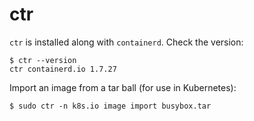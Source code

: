# ctr

`ctr` is installed along with `containerd`. Check the version:

```console
$ ctr --version
ctr containerd.io 1.7.27
```

Import an image from a tar ball (for use in Kubernetes):

```console
$ sudo ctr -n k8s.io image import busybox.tar
```
